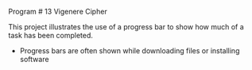Program # 13 Vigenere Cipher

This project illustrates the use of a progress bar to show how much of a task has been completed.

- Progress bars are often shown while downloading files or installing software
